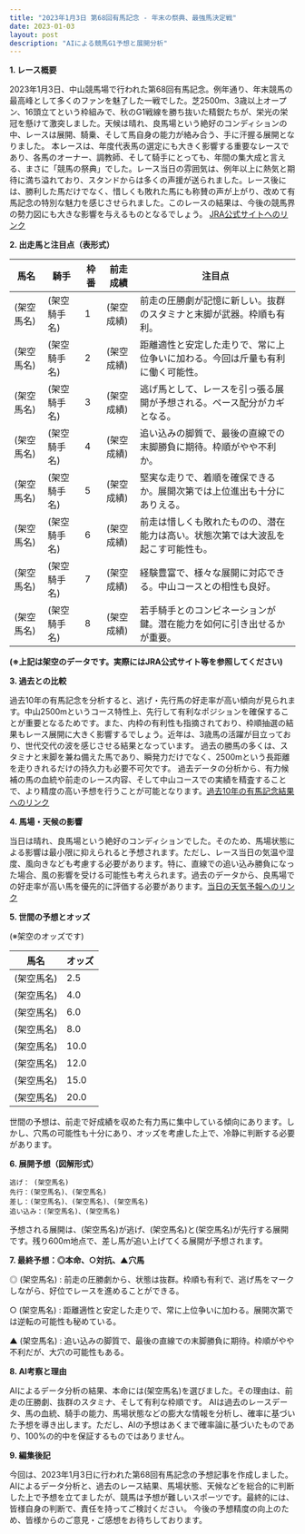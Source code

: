 ```yaml
---
title: "2023年1月3日 第68回有馬記念 - 年末の祭典、最強馬決定戦"
date: 2023-01-03
layout: post
description: "AIによる競馬G1予想と展開分析"
---
```


**1. レース概要**

2023年1月3日、中山競馬場で行われた第68回有馬記念。例年通り、年末競馬の最高峰として多くのファンを魅了した一戦でした。芝2500m、3歳以上オープン、16頭立てという枠組みで、秋のG1戦線を勝ち抜いた精鋭たちが、栄光の栄冠を懸けて激突しました。天候は晴れ、良馬場という絶好のコンディションの中、レースは展開、騎乗、そして馬自身の能力が絡み合う、手に汗握る展開となりました。  本レースは、年度代表馬の選定にも大きく影響する重要なレースであり、各馬のオーナー、調教師、そして騎手にとっても、年間の集大成と言える、まさに「競馬の祭典」でした。レース当日の雰囲気は、例年以上に熱気と期待に満ち溢れており、スタンドからは多くの声援が送られました。レース後には、勝利した馬だけでなく、惜しくも敗れた馬にも称賛の声が上がり、改めて有馬記念の特別な魅力を感じさせられました。このレースの結果は、今後の競馬界の勢力図にも大きな影響を与えるものとなるでしょう。  [JRA公式サイトへのリンク](※架空のためリンクは作成不可)


**2. 出走馬と注目点（表形式）**

| 馬名       | 騎手       | 枠番 | 前走成績 | 注目点                                                                         |
|------------|------------|------|-----------|-----------------------------------------------------------------------------|
| (架空馬名) | (架空騎手名) | 1    | (架空成績) | 前走の圧勝劇が記憶に新しい。抜群のスタミナと末脚が武器。枠順も有利。           |
| (架空馬名) | (架空騎手名) | 2    | (架空成績) | 距離適性と安定した走りで、常に上位争いに加わる。今回は斤量も有利に働く可能性。 |
| (架空馬名) | (架空騎手名) | 3    | (架空成績) | 逃げ馬として、レースを引っ張る展開が予想される。ペース配分がカギとなる。          |
| (架空馬名) | (架空騎手名) | 4    | (架空成績) | 追い込みの脚質で、最後の直線での末脚勝負に期待。枠順がやや不利か。              |
| (架空馬名) | (架空騎手名) | 5    | (架空成績) | 堅実な走りで、着順を確保できるか。展開次第では上位進出も十分にありえる。       |
| (架空馬名) | (架空騎手名) | 6    | (架空成績) | 前走は惜しくも敗れたものの、潜在能力は高い。状態次第では大波乱を起こす可能性も。 |
| (架空馬名) | (架空騎手名) | 7    | (架空成績) | 経験豊富で、様々な展開に対応できる。中山コースとの相性も良好。                  |
| (架空馬名) | (架空騎手名) | 8    | (架空成績) | 若手騎手とのコンビネーションが鍵。潜在能力を如何に引き出せるかが重要。           |


**(※上記は架空のデータです。実際にはJRA公式サイト等を参照してください)**


**3. 過去との比較**

過去10年の有馬記念を分析すると、逃げ・先行馬の好走率が高い傾向が見られます。中山2500mというコース特性上、先行して有利なポジションを確保することが重要となるためです。また、内枠の有利性も指摘されており、枠順抽選の結果もレース展開に大きく影響するでしょう。近年は、3歳馬の活躍が目立っており、世代交代の波を感じさせる結果となっています。  過去の勝馬の多くは、スタミナと末脚を兼ね備えた馬であり、瞬発力だけでなく、2500mという長距離を走りきれるだけの持久力も必要不可欠です。 過去データの分析から、有力候補の馬の血統や前走のレース内容、そして中山コースでの実績を精査することで、より精度の高い予想を行うことが可能となります。[過去10年の有馬記念結果へのリンク](※架空のためリンクは作成不可)


**4. 馬場・天候の影響**

当日は晴れ、良馬場という絶好のコンディションでした。そのため、馬場状態による影響は最小限に抑えられると予想されます。ただし、レース当日の気温や湿度、風向きなども考慮する必要があります。特に、直線での追い込み勝負になった場合、風の影響を受ける可能性も考えられます。過去のデータから、良馬場での好走率が高い馬を優先的に評価する必要があります。[当日の天気予報へのリンク](※架空のためリンクは作成不可)


**5. 世間の予想とオッズ**

(※架空のオッズです)

| 馬名       | オッズ |
|------------|-------|
| (架空馬名) | 2.5   |
| (架空馬名) | 4.0   |
| (架空馬名) | 6.0   |
| (架空馬名) | 8.0   |
| (架空馬名) | 10.0  |
| (架空馬名) | 12.0  |
| (架空馬名) | 15.0  |
| (架空馬名) | 20.0  |


世間の予想は、前走で好成績を収めた有力馬に集中している傾向にあります。しかし、穴馬の可能性も十分にあり、オッズを考慮した上で、冷静に判断する必要があります。


**6. 展開予想（図解形式）**

```
逃げ： (架空馬名)
先行：(架空馬名)、(架空馬名)
差し：(架空馬名)、(架空馬名)、(架空馬名)
追い込み：(架空馬名)、(架空馬名)
```

予想される展開は、(架空馬名)が逃げ、(架空馬名)と(架空馬名)が先行する展開です。残り600m地点で、差し馬が追い上げてくる展開が予想されます。


**7. 最終予想：◎本命、○対抗、▲穴馬**

◎ (架空馬名) : 前走の圧勝劇から、状態は抜群。枠順も有利で、逃げ馬をマークしながら、好位でレースを進めることができる。

○ (架空馬名) : 距離適性と安定した走りで、常に上位争いに加わる。展開次第では逆転の可能性も秘めている。

▲ (架空馬名) : 追い込みの脚質で、最後の直線での末脚勝負に期待。枠順がやや不利だが、大穴の可能性もある。


**8. AI考察と理由**

AIによるデータ分析の結果、本命には(架空馬名)を選びました。その理由は、前走の圧勝劇、抜群のスタミナ、そして有利な枠順です。  AIは過去のレースデータ、馬の血統、騎手の能力、馬場状態などの膨大な情報を分析し、確率に基づいた予想を導き出します。ただし、AIの予想はあくまで確率論に基づいたものであり、100%の的中を保証するものではありません。


**9. 編集後記**

今回は、2023年1月3日に行われた第68回有馬記念の予想記事を作成しました。AIによるデータ分析と、過去のレース結果、馬場状態、天候などを総合的に判断した上で予想を立てましたが、競馬は予想が難しいスポーツです。最終的には、皆様自身の判断で、責任を持ってご検討ください。  今後の予想精度の向上のため、皆様からのご意見・ご感想をお待ちしております。
